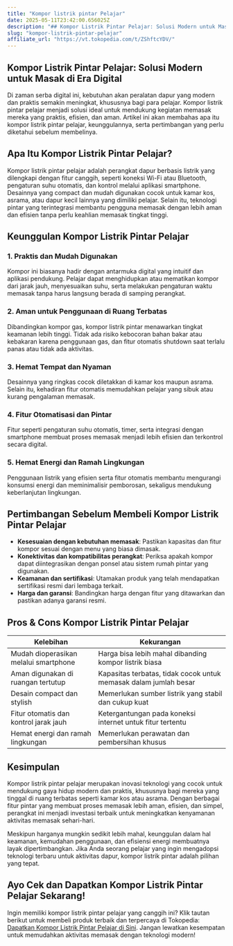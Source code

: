 ```yaml
---
title: "Kompor listrik pintar Pelajar"
date: 2025-05-11T23:42:00.656025Z
description: "## Kompor Listrik Pintar Pelajar: Solusi Modern untuk Masak di Era Digital..."
slug: "kompor-listrik-pintar-pelajar"
affiliate_url: "https://vt.tokopedia.com/t/ZShftcYDV/"
---
```

## Kompor Listrik Pintar Pelajar: Solusi Modern untuk Masak di Era Digital

Di zaman serba digital ini, kebutuhan akan peralatan dapur yang modern dan praktis semakin meningkat, khususnya bagi para pelajar. Kompor listrik pintar pelajar menjadi solusi ideal untuk mendukung kegiatan memasak mereka yang praktis, efisien, dan aman. Artikel ini akan membahas apa itu kompor listrik pintar pelajar, keunggulannya, serta pertimbangan yang perlu diketahui sebelum membelinya.

## Apa Itu Kompor Listrik Pintar Pelajar?

Kompor listrik pintar pelajar adalah perangkat dapur berbasis listrik yang dilengkapi dengan fitur canggih, seperti koneksi Wi-Fi atau Bluetooth, pengaturan suhu otomatis, dan kontrol melalui aplikasi smartphone. Desainnya yang compact dan mudah digunakan cocok untuk kamar kos, asrama, atau dapur kecil lainnya yang dimiliki pelajar. Selain itu, teknologi pintar yang terintegrasi membantu pengguna memasak dengan lebih aman dan efisien tanpa perlu keahlian memasak tingkat tinggi.

## Keunggulan Kompor Listrik Pintar Pelajar

### 1. Praktis dan Mudah Digunakan

Kompor ini biasanya hadir dengan antarmuka digital yang intuitif dan aplikasi pendukung. Pelajar dapat menghidupkan atau mematikan kompor dari jarak jauh, menyesuaikan suhu, serta melakukan pengaturan waktu memasak tanpa harus langsung berada di samping perangkat.

### 2. Aman untuk Penggunaan di Ruang Terbatas

Dibandingkan kompor gas, kompor listrik pintar menawarkan tingkat keamanan lebih tinggi. Tidak ada risiko kebocoran bahan bakar atau kebakaran karena penggunaan gas, dan fitur otomatis shutdown saat terlalu panas atau tidak ada aktivitas.

### 3. Hemat Tempat dan Nyaman

Desainnya yang ringkas cocok diletakkan di kamar kos maupun asrama. Selain itu, kehadiran fitur otomatis memudahkan pelajar yang sibuk atau kurang pengalaman memasak.

### 4. Fitur Otomatisasi dan Pintar

Fitur seperti pengaturan suhu otomatis, timer, serta integrasi dengan smartphone membuat proses memasak menjadi lebih efisien dan terkontrol secara digital.

### 5. Hemat Energi dan Ramah Lingkungan

Penggunaan listrik yang efisien serta fitur otomatis membantu mengurangi konsumsi energi dan meminimalisir pemborosan, sekaligus mendukung keberlanjutan lingkungan.

## Pertimbangan Sebelum Membeli Kompor Listrik Pintar Pelajar

- **Kesesuaian dengan kebutuhan memasak**: Pastikan kapasitas dan fitur kompor sesuai dengan menu yang biasa dimasak.
- **Konektivitas dan kompatibilitas perangkat**: Periksa apakah kompor dapat diintegrasikan dengan ponsel atau sistem rumah pintar yang digunakan.
- **Keamanan dan sertifikasi**: Utamakan produk yang telah mendapatkan sertifikasi resmi dari lembaga terkait.
- **Harga dan garansi**: Bandingkan harga dengan fitur yang ditawarkan dan pastikan adanya garansi resmi.

## Pros & Cons Kompor Listrik Pintar Pelajar

| Kelebihan | Kekurangan |
|---|---|
| Mudah dioperasikan melalui smartphone | Harga bisa lebih mahal dibanding kompor listrik biasa |
| Aman digunakan di ruangan tertutup | Kapasitas terbatas, tidak cocok untuk memasak dalam jumlah besar |
| Desain compact dan stylish | Memerlukan sumber listrik yang stabil dan cukup kuat |
| Fitur otomatis dan kontrol jarak jauh | Ketergantungan pada koneksi internet untuk fitur tertentu |
| Hemat energi dan ramah lingkungan | Memerlukan perawatan dan pembersihan khusus |

## Kesimpulan

Kompor listrik pintar pelajar merupakan inovasi teknologi yang cocok untuk mendukung gaya hidup modern dan praktis, khususnya bagi mereka yang tinggal di ruang terbatas seperti kamar kos atau asrama. Dengan berbagai fitur pintar yang membuat proses memasak lebih aman, efisien, dan simpel, perangkat ini menjadi investasi terbaik untuk meningkatkan kenyamanan aktivitas memasak sehari-hari.

Meskipun harganya mungkin sedikit lebih mahal, keunggulan dalam hal keamanan, kemudahan penggunaan, dan efisiensi energi membuatnya layak dipertimbangkan. Jika Anda seorang pelajar yang ingin mengadopsi teknologi terbaru untuk aktivitas dapur, kompor listrik pintar adalah pilihan yang tepat.

## Ayo Cek dan Dapatkan Kompor Listrik Pintar Pelajar Sekarang!

Ingin memiliki kompor listrik pintar pelajar yang canggih ini? Klik tautan berikut untuk membeli produk terbaik dan terpercaya di Tokopedia: [Dapatkan Kompor Listrik Pintar Pelajar di Sini](https://vt.tokopedia.com/t/ZShftcYDV/). Jangan lewatkan kesempatan untuk memudahkan aktivitas memasak dengan teknologi modern!
